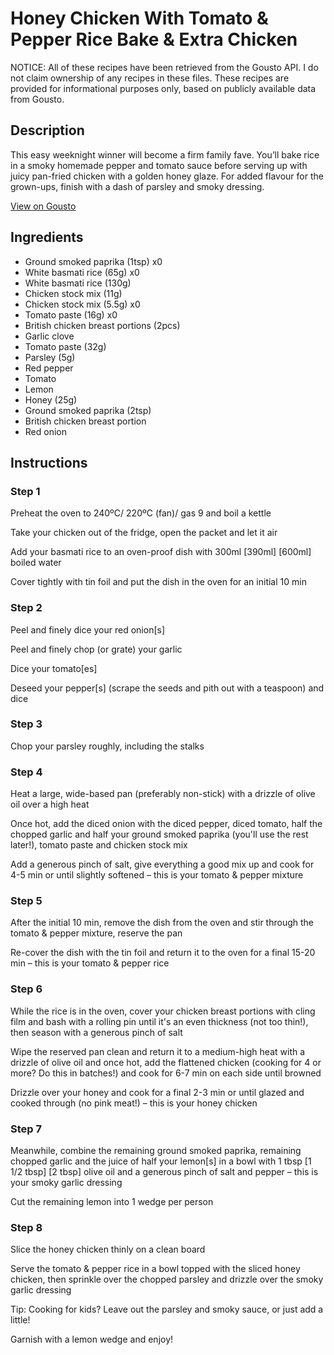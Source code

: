 # Honey Chicken With Tomato & Pepper Rice Bake & Extra Chicken

NOTICE: All of these recipes have been retrieved from the Gousto API. I do not claim ownership of any recipes in these files. These recipes are provided for informational purposes only, based on publicly available data from Gousto.

## Description

This easy weeknight winner will become a firm family fave. You’ll bake rice in a smoky homemade pepper and tomato sauce before serving up with juicy pan-fried chicken with a golden honey glaze. For added flavour for the grown-ups, finish with a dash of parsley and smoky dressing. 

[View on Gousto](https://www.gousto.co.uk/recipes/cookbook/honey-chicken-with-tomato-pepper-rice-bake-with-extra-chicken)

## Ingredients

- Ground smoked paprika (1tsp) x0
- White basmati rice (65g) x0
- White basmati rice (130g)
- Chicken stock mix (11g)
- Chicken stock mix (5.5g) x0
- Tomato paste (16g) x0
- British chicken breast portions (2pcs)
- Garlic clove
- Tomato paste (32g)
- Parsley (5g)
- Red pepper
- Tomato
- Lemon
- Honey (25g)
- Ground smoked paprika (2tsp)
- British chicken breast portion
- Red onion

## Instructions


### Step 1

Preheat the oven to 240ºC/ 220ºC (fan)/ gas 9 and boil a kettle

Take your chicken out of the fridge, open the packet and let it air

Add your basmati rice to an oven-proof dish with 300ml <span class="text-purple">[390ml]</span> <span class="text-danger">[600ml]</span> boiled water

Cover tightly with tin foil and put the dish in the oven for an initial 10 min


### Step 2

Peel and finely dice your red onion[s]

Peel and finely chop (or grate) your garlic

Dice your tomato[es]

Deseed your pepper[s]<span class="text-danger"> </span>(scrape the seeds and pith out with a teaspoon) and dice


### Step 3

Chop your parsley roughly, including the stalks


### Step 4

Heat a large, wide-based pan (preferably non-stick) with a drizzle of olive oil over a high heat

Once hot, add the diced onion with the diced pepper, diced tomato, half the chopped garlic and half your ground smoked paprika (you'll use the rest later!), tomato paste and chicken stock mix

Add a generous pinch of salt, give everything a good mix up and cook for 4-5 min or until slightly softened – this is your tomato & pepper mixture


### Step 5

After the initial 10 min, remove the dish from the oven and stir through the tomato & pepper mixture, reserve the pan

Re-cover the dish with the tin foil and return it to the oven for a final 15-20 min – this is your tomato & pepper rice


### Step 6

While the rice is in the oven, cover your chicken breast portions with cling film and bash with a rolling pin until it's an even thickness (not too thin!), then season with a generous pinch of salt

Wipe the reserved pan clean and return it to a medium-high heat with a drizzle of olive oil and once hot, add the flattened chicken (cooking for 4 or more? Do this in batches!) and cook for 6-7 min on each side until browned

Drizzle over your honey and cook for a final 2-3 min or until glazed and cooked through (no pink meat!) – this is your honey chicken


### Step 7

Meanwhile, combine the remaining ground smoked paprika, remaining chopped garlic and the juice of half your lemon[s] in a bowl with 1 tbsp <span class="text-purple">[1 1/2 tbsp]</span><span class="text-danger"> [2 tbsp] </span>olive oil and a generous pinch of salt and pepper – this is your smoky garlic dressing

Cut the remaining lemon into 1 wedge per person

### Step 8

Slice the honey chicken thinly on a clean board

Serve the tomato & pepper rice in a bowl topped with the sliced honey chicken, then sprinkle over the chopped parsley and drizzle over the smoky garlic dressing

<span class="text-danger">Tip: Cooking for kids? Leave out the parsley and smoky sauce, or just add a little!</span>

Garnish with a lemon wedge and enjoy!

